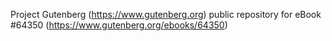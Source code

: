 Project Gutenberg (https://www.gutenberg.org) public repository for
eBook #64350 (https://www.gutenberg.org/ebooks/64350)
